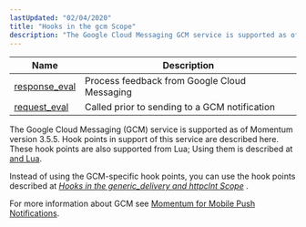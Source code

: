 ```yaml
---
lastUpdated: "02/04/2020"
title: "Hooks in the gcm Scope"
description: "The Google Cloud Messaging GCM service is supported as of Momentum version 3 5 5 Hook points in support of this service are described here These hook points are also supported from Lua Using them is described at GCM and Lua Instead of using the GCM specific hook points you..."
---
```



| Name                                                                                           | Description                                   |
|------------------------------------------------------------------------------------------------|-----------------------------------------------|
| [response_eval](/momentum/3/3-api/hooks-gcm-response-eval) | Process feedback from Google Cloud Messaging  |
| [request_eval](/momentum/3/3-api/hooks-gcm-request-eval)   | Called prior to sending to a GCM notification |

The Google Cloud Messaging (GCM) service is supported as of Momentum version 3.5.5\. Hook points in support of this service are described here. These hook points are also supported from Lua; Using them is described at [and Lua](/momentum/3/3-push/push-gcm-lua).

Instead of using the GCM-specific hook points, you can use the hook points described at [*Hooks in the generic_delivery and httpclnt Scope*](/momentum/3/3-api/hooks-generic-delivery) .

For more information about GCM see [Momentum for Mobile Push Notifications](/momentum/3/3-push).